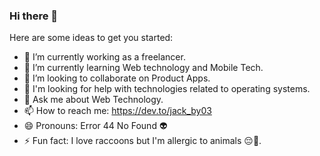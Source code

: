 ### Hi there 👋

<!--
**jackdelaguilavilla03/jackdelaguilavilla03** is a ✨ _special_ ✨ repository because its `README.md` (this file) appears on your GitHub profile.
-->
Here are some ideas to get you started:

- 🔭 I’m currently working as a freelancer.
- 🌱 I’m currently learning Web technology and Mobile Tech.
- 👯 I’m looking to collaborate on Product Apps.
- 🤔 I'm looking for help with technologies related to operating systems.
- 💬 Ask me about Web Technology.
- 📫 How to reach me: https://dev.to/jack_by03
- 😄 Pronouns: Error 44 No Found 👽
- ⚡ Fun fact: I love raccoons but I'm allergic to animals 😔🤚.

